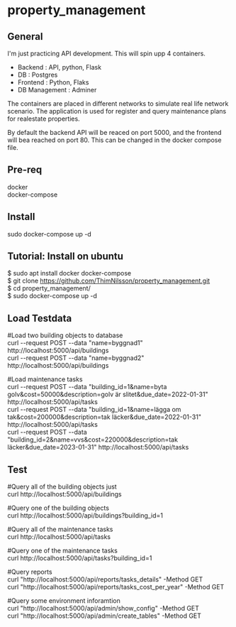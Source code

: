 # property_management
## General  
I'm just practicing API development. This will spin upp 4 containers.  
- Backend : API, python, Flask  
- DB : Postgres  
- Frontend : Python, Flaks  
- DB Management : Adminer  

The containers are placed in different networks to simulate real life network scenario. 
The application is used for register and query maintenance plans for realestate properties. 

By default the backend API will be reaced on port 5000, and the frontend will bea reached on port 80. This can be changed in the docker compose file.  

## Pre-req
docker  
docker-compose  
## Install
sudo docker-compose up -d  

## Tutorial: Install on ubuntu
$ sudo apt install docker docker-compose  
$ git clone https://github.com/ThimNilsson/property_management.git  
$ cd property_management/  
$ sudo docker-compose up -d  

## Load Testdata
\#Load two building objects to database  
curl --request POST --data "name=byggnad1" http://localhost:5000/api/buildings  
curl --request POST --data "name=byggnad2" http://localhost:5000/api/buildings  

\#Load maintenance tasks  
curl --request POST --data "building_id=1&name=byta golv&cost=50000&description=golv är slitet&due_date=2022-01-31" http://localhost:5000/api/tasks  
curl --request POST --data "building_id=1&name=lägga om tak&cost=200000&description=tak läcker&due_date=2022-01-31" http://localhost:5000/api/tasks  
curl --request POST --data "building_id=2&name=vvs&cost=220000&description=tak läcker&due_date=2023-01-31" http://localhost:5000/api/tasks  

## Test
\#Query all of the building objects just  
curl http://localhost:5000/api/buildings  

\#Query one of the building objects  
curl http://localhost:5000/api/buildings?building_id=1  

\#Query all of the maintenance tasks  
curl http://localhost:5000/api/tasks  

\#Query one of the maintenance tasks  
curl http://localhost:5000/api/tasks?building_id=1  

\#Query reports  
curl "http://localhost:5000/api/reports/tasks_details" -Method GET  
curl "http://localhost:5000/api/reports/tasks_cost_per_year" -Method GET  

\#Query some environment inforamtion  
curl "http://localhost:5000/api/admin/show_config" -Method GET  
curl "http://localhost:5000/api/admin/create_tables" -Method GET 
